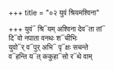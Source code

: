 +++
title = "०२ युवं श्रियमश्विना"

+++
युवं᳓ श्रि᳓यम् अश्विना देव᳓ता तां᳓  
दि᳓वो नपाता वनथः श᳓चीभिः  
युवो᳓र् व᳓पुर् अभि᳓ पृ᳓क्षः सचन्ते  
व᳓हन्ति य᳓त् ककुहा᳓सो र᳓थे वाम्